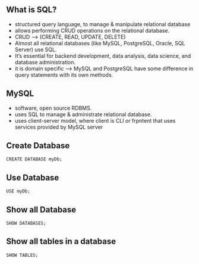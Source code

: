 ## What is SQL?
- structured query language, to manage & manipulate relational database
- allows performing CRUD operations on the relational database.
- CRUD --> (CREATE, READ, UPDATE, DELETE)
- Almost all relational databases (like MySQL, PostgreSQL, Oracle, SQL Server) use SQL.
- It’s essential for backend development, data analysis, data science, and database administration.
- it is domain specific --> MySQL and PostgreSQL have some difference in query statements with its own methods.

## MySQL
- software, open source RDBMS.
- uses SQL to manage & administrate relational database.
- uses client-server model, where client is CLI or frpntent that uses services provided by MySQL server

## Create Database
```
CREATE DATABASE myDb;
```

## Use Database
```
USE myDb;
```

## Show all Database
```
SHOW DATABASES;
```

## Show all tables in a database
```
SHOW TABLES;
```


